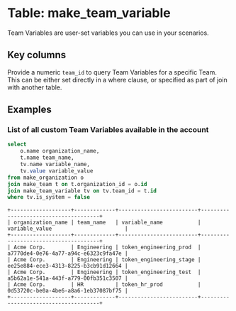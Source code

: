 # Table: make_team_variable

Team Variables are user-set variables you can use in your scenarios.

## Key columns
Provide a numeric `team_id` to query Team Variables for a specific Team. This can be either set directly in a where clause, or specified as part of join with another table.

## Examples

### List of all custom Team Variables available in the account

```sql
select
    o.name organization_name,
    t.name team_name,
    tv.name variable_name,
    tv.value variable_value
from make_organization o
join make_team t on t.organization_id = o.id
join make_team_variable tv on tv.team_id = t.id
where tv.is_system = false
```

```
+-------------------+-------------+-------------------------+--------------------------------------+
| organization_name | team_name   | variable_name           | variable_value                       |
+-------------------+-------------+-------------------------+--------------------------------------+
| Acme Corp.        | Engineering | token_engineering_prod  | a7770de4-0e76-4a77-a94c-e6323c9fa47e |
| Acme Corp.        | Engineering | token_engineering_stage | ee25e884-ece3-4313-8225-b3cb91d12664 |
| Acme Corp.        | Engineering | token_engineering_test  | a5b62a1e-541a-443f-a779-00fb351c3507 |
| Acme Corp.        | HR          | token_hr_prod           | 0d53720c-be0a-4be6-a8a6-1eb37087bf75 |
+-------------------+-------------+-------------------------+--------------------------------------+
```
